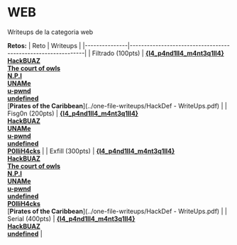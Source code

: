 # WEB 

Writeups de la categoria web

**Retos:**
| Reto          | Writeups                                                         |
|---------------|--------------------------------------------------------------|
| Filtrado (100pts)     | [**{l4_p4nd1ll4_m4nt3q1ll4}**](./100/writeups/filtrado.pdf)<br>[**HackBUAZ**](../one-file-writeups/Writeups-HackBUAZ-hackdef2020.pdf)<br>[**The court of owls**](./100/writeups/writeup_filtrado.pdf)<br>[**N.P.I**](./100/writeups/wup.pdf)<br>[**UNAMe**](../one-file-writeups/writeups_uname.txt) <br>[**u-pwnd**](https://github.com/mal4f4ma/writeups/blob/master/CTFs_games/hackDef4/Web/100_filtrado/README.md)<br>[**undefined**](https://github.com/developer-jesus-github/hackdef-quals-2020/tree/master/Web/Filtrado)<br>[**Pirates of the Caribbean**](../one-file-writeups/HackDef - WriteUps.pdf) |
| Fisg0n (200pts)       | [**{l4_p4nd1ll4_m4nt3q1ll4}**](./200/writeups/fisg0n.pdf)<br>[**HackBUAZ**](../one-file-writeups/Writeups-HackBUAZ-hackdef2020.pdf)<br>[**UNAMe**](../one-file-writeups/HackDef2020.ctb)<br>[**u-pwnd**](https://github.com/mal4f4ma/writeups/blob/master/CTFs_games/hackDef4/Web/200_fisgon/README.md)<br>[**undefined**](https://github.com/developer-jesus-github/hackdef-quals-2020/tree/master/Web/Fisgon)<br>[**P0lliH4cks**](../one-file-writeups/Writeup_HackDef_2020.pdf) |
| Exfill (300pts)       | [**{l4_p4nd1ll4_m4nt3q1ll4}**](./300/writeups/exfill.pdf)<br>[**HackBUAZ**](../one-file-writeups/Writeups-HackBUAZ-hackdef2020.pdf)<br>[**The court of owls**](./300/writeups/writeup_WEB_300_XXE.pdf)<br>[**N.P.I**](./300/writeups/3_web_wu.txt)<br>[**UNAMe**](../one-file-writeups/writeups_uname.txt) <br>[**u-pwnd**](https://github.com/mal4f4ma/writeups/blob/master/CTFs_games/hackDef4/Web/300_exfill/README.md)<br>[**undefined**](https://github.com/developer-jesus-github/hackdef-quals-2020/tree/master/Web/Exfil)<br>[**P0lliH4cks**](../one-file-writeups/Writeup_HackDef_2020.pdf)<br>[**Pirates of the Caribbean**](../one-file-writeups/HackDef - WriteUps.pdf)   |
| Serial (400pts)       | [**{l4_p4nd1ll4_m4nt3q1ll4}**](./400/writeups/serial.pdf)<br>[**HackBUAZ**](../one-file-writeups/Writeups-HackBUAZ-hackdef2020.pdf)<br>[**undefined**](https://github.com/developer-jesus-github/hackdef-quals-2020/blob/master/Web/Serial/README.md)  |
